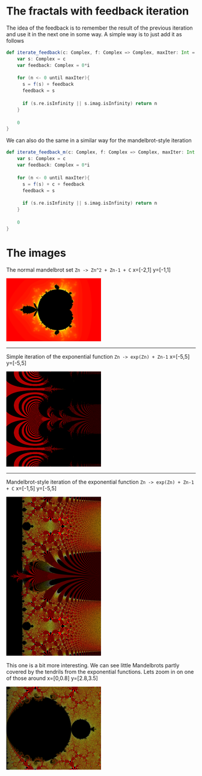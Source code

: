 # The fractals with feedback iteration

The idea of the feedback is to remember the result of the previous iteration and use it in the next one in some way. A
simple way is to just add it as follows

```scala 
def iterate_feedback(c: Complex, f: Complex => Complex, maxIter: Int = 1000): Int = {
    var s: Complex = c
    var feedback: Complex = 0*i

    for (n <- 0 until maxIter){
      s = f(s) + feedback
      feedback = s

      if (s.re.isInfinity || s.imag.isInfinity) return n
    }

    0
} 
```

We can also do the same in a similar way for the mandelbrot-style iteration

```scala 
def iterate_feedback_m(c: Complex, f: Complex => Complex, maxIter: Int = 1000): Int = {
    var s: Complex = c
    var feedback: Complex = 0*i

    for (n <- 0 until maxIter){
      s = f(s) + c + feedback
      feedback = s

      if (s.re.isInfinity || s.imag.isInfinity) return n
    }

    0
}
```

# The images

The normal mandelbrot set `Zn -> Zn^2 + Zn-1 + C` x=[-2,1] y=[-1,1]

<img src="https://raw.githubusercontent.com/EskoSalaka/Fractals/master/Images/mandelbrot_feedback.png" width="50%" height="50%"> 

---

Simple iteration of the exponential function `Zn -> exp(Zn) + Zn-1` x=[-5,5] y=[-5,5]

<img src="https://raw.githubusercontent.com/EskoSalaka/Fractals/master/Images/exponential_feedback.png" width="50%" height="50%"> 

---

Mandelbrot-style iteration of the exponential function `Zn -> exp(Zn) + Zn-1 + C` x=[-1,5] y=[-5,5]

<img src="https://raw.githubusercontent.com/EskoSalaka/Fractals/master/Images/exponential_feedback_m.png" width="50%" height="50%"> 

This one is a bit more interesting. We can see little Mandelbrots partly covered by the tendrils from
the exponential functions. Lets zoom in on one of those around x=[0,0.8] y=[2.8,3.5]

<img src="https://raw.githubusercontent.com/EskoSalaka/Fractals/master/Images/exponential_feedback_m2.png" width="50%" height="50%"> 

